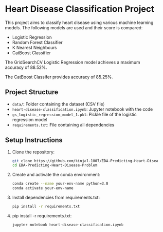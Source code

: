 # Heart Disease Classification Project

This project aims to classify heart disease using various machine learning models.
The following models are used and their score is compared:

- Logistic Regression
- Random Forest Classifier
- K Nearest Neighbours
- CatBoost Classifier

The GridSearchCV Logistic Regression model achieves a maximum accuracy of 88.52%.

The CatBoost Classifer provides accuracy of 85.25%.

## Project Structure

- `data/`: Folder containing the dataset (CSV file)
- `heart-disease-classification.ipynb`: Jupyter notebook with the code
- `gs_logistic_regression_model_1.pkl`: Pickle file of the logistic regression model
- `requirements.txt`: File containing all dependencies

## Setup Instructions

1. Clone the repository:
   ```sh
   git clone https://github.com/kinjal-1007/EDA-Predicting-Heart-Disease-Problem.git
   cd EDA-Predicting-Heart-Disease-Problem

2. Create and activate the conda environment:
   ```sh
   conda create --name your-env-name python=3.8
   conda activate your-env-name

3. Install dependencies from requirements.txt:
   ```sh
   pip install -r requirements.txt

4. pip install -r requirements.txt:
   ```sh
   jupyter notebook heart-disease-classification.ipynb
